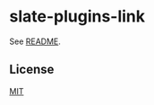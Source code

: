 # slate-plugins-link

See [README](https://github.com/udecode/slate-plugins).

## License

[MIT](../../../LICENSE)
